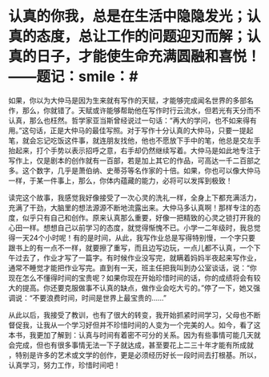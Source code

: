 # 认真的你我，总是在生活中隐隐发光；认真的态度，总让工作的问题迎刃而解；认真的日子，才能使生命充满圆融和喜悦！——题记：smile：#
   
   如果，你以为大仲马是因为生来就有写作的天赋，才能够完成闻名世界的多部名作，那么，你就错了。天赋或许能够帮助他在写作时行云流水，但若光有天分而不认真，那么也枉然。哲学家亚当斯曾经说过一句话：“再大的学问，也不如来得有用。”这句话，正是大仲马的最佳写照。对于写作十分认真的大仲马，只要一提起笔，就会忘记吃饭这件事，就连朋友找他，他也不愿放下手中的笔，他总是交左手抬起来，打个手势以表示招呼之意，右手却仍然继续写着。大仲马是如此地专注于写作上，仅是剧本的创作就有一百部，若是加上其它的作品，可高达一千二百部之多。这个数字，几乎是萧伯纳、史蒂芬等名作家的十倍。如果，你也可以像大仲马一样，于某一件事上，那么，你体内蕴藏的能力，必将可以发挥到极致！
     
   读完这个故事，我感觉我好像接受了一次心灵的洗礼一样，全身上下都充满活力，充满了干劲，大脑里的想法源源不断地流露出来。大仲马多认真啊！那样专注的态度，似乎只有自己和创作。原来认真那么重要，好像一把精致的心灵之锁打开我的心田一样。想想自己以前学习的态度，就觉得惭愧不已。小学一二年级时，我总觉得一天24个小时呢！有的是时间，从此，我写作业总是写得特别慢，一个字只要跟书上的有一点不一样，就要擦了重写，而且边写边玩，一点儿都不认真，一个下午过去了，作业才写了一篇字。有时候作业没写完，就瞒着妈妈半夜起来写作业，通常不睡觉才能把作业写完。直到有一天，班主任把我叫到办公室谈话，说：“你现在怎么不懂得时间的宝贵呢？如果你现在开始珍惜时间的话，你的成绩将会有较大的提高。你还要克服做事不认真的缺点，做作业会吃大亏的。”停了一下，她又强调说：“不要浪费时间，时间是世界上最宝贵的……”
      
   从此以后，我接受了教训，也有了很大的转变，我开始抓紧时间学习，父母也不断督促我，让我从一个学习好但并不珍惜时间的人变为一个完美的人。如今，看了这本书，我更加了解到：认真与时间有着密不可分的关系。因为有些事情可能几天就会完成，但也有很多事情无法一下子就达成，甚至要花上二三十年才能有所成就 ，特别是许多的艺术或文学的创作，更是必须经历好长一段时间去打根基。所以，认真学习，努力工作，珍惜时间吧！

